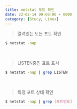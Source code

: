 ```yaml
---
title: netstat 포트 확인
date: 22-02-14 09:00:00 + 0900
category: [Study, Linux]
---
```


> 열려있는 모든 포트 확인

```bash
$ netstat -nap
```

<br>

> LISTEN중인 표트 표시

```bash
$ netstat -nap | grep LISTEN
```

<br>

> 특정 포트 상태 확인

```bash
$ netstat -nap | grep [포트번호]
```